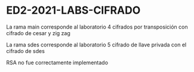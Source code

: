 # ED2-2021-LABS-CIFRADO

La rama main corresponde al laboratorio 4 cifrados por transposición con cifrado de cesar y zig zag

La rama sdes corresponde al laboratorio 5 cifrado de llave privada con el cifrado de sdes

RSA no fue correctamente implementado 
